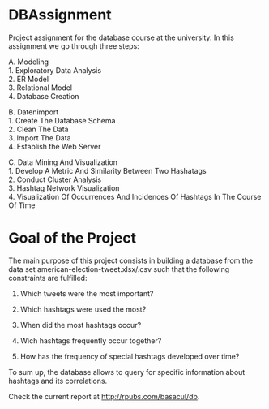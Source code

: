 # DBAssignment
Project assignment for the database course at the university. In this assignment we go through three steps:

  A. Modeling  
      1. Exploratory Data Analysis  
      2. ER Model   
      3. Relational Model  
      4. Database Creation   
      
  B. Datenimport   
      1. Create The Database Schema   
      2. Clean The Data   
      3. Import The Data  
      4. Establish the Web Server  
      
  C. Data Mining And Visualization   
      1. Develop A Metric And Similarity Between Two Hashatags  
      2. Conduct Cluster Analysis  
      3. Hashtag Network Visualization  
      4. Visualization Of Occurrences And Incidences Of Hashtags In The Course Of Time   
      
# Goal of the Project

The main purpose of this project consists in building a database from the data set american-election-tweet.xlsx/.csv such that the following constraints are fulfilled:

  1. Which tweets were the most important?  
  
  2. Which hashtags were used the most?  
  
  3. When did the most hashtags occur?  
  
  4. Wich hashtags frequently occur together?  
  
  5. How has the frequency of special hashtags developed over time?
  
To sum up, the database allows to query for specific information about hashtags and its correlations.

Check the current report at <http://rpubs.com/basacul/db>. 
